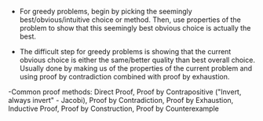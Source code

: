 - For greedy problems, begin by picking the seemingly best/obvious/intuitive choice or method. Then, use properties of the problem to show that this seemingly best obvious choice is actually the best.

- The difficult step for greedy problems is showing that the current obvious choice is either the same/better quality than best overall choice. Usually done by making us of the properties of the current problem and using proof by contradiction combined with proof by exhaustion. 

-Common proof methods: 
Direct Proof, Proof by Contrapositive ("Invert, always invert" - Jacobi), Proof by Contradiction, Proof by Exhaustion, Inductive Proof, Proof by Construction, Proof by Counterexample